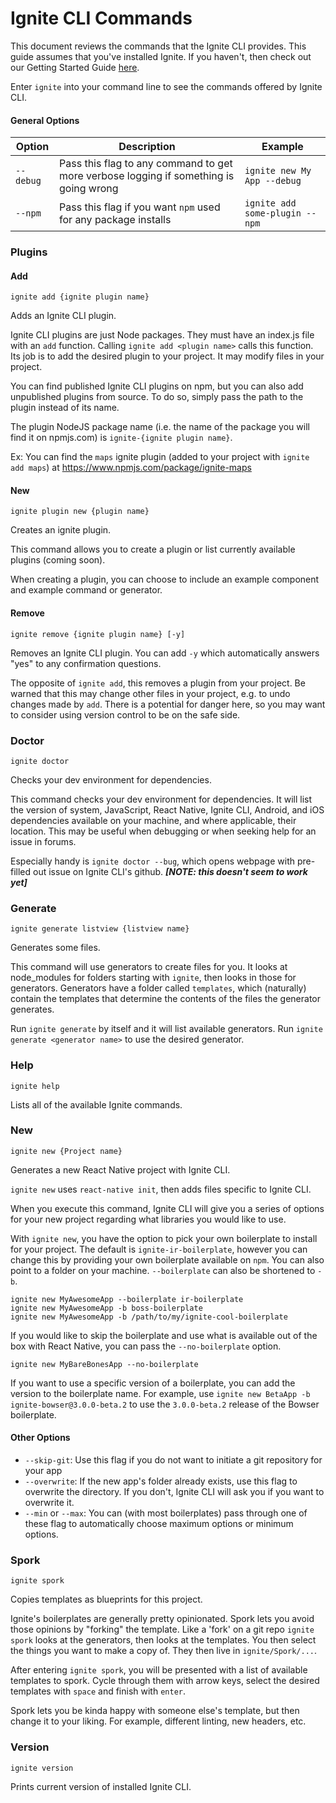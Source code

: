 # Ignite CLI Commands

This document reviews the commands that the Ignite CLI provides. This guide
assumes that you've installed Ignite. If you haven't, then check out our Getting
Started Guide [here](./getting-started.md).

Enter `ignite` into your command line to see the commands offered by Ignite CLI.

#### General Options

| Option    | Description                                                                           | Example                        |
| --------- | ------------------------------------------------------------------------------------- | ------------------------------ |
| `--debug` | Pass this flag to any command to get more verbose logging if something is going wrong | `ignite new My App --debug`    |
| `--npm`   | Pass this flag if you want `npm` used for any package installs                        | `ignite add some-plugin --npm` |

### Plugins

#### Add

```
ignite add {ignite plugin name}
```

Adds an Ignite CLI plugin.

Ignite CLI plugins are just Node packages. They must have an index.js file with an
`add` function. Calling `ignite add <plugin name>` calls this function. Its job is to add the
desired plugin to your project. It may modify files in your project.

You can find published Ignite CLI plugins on npm, but you can also add unpublished
plugins from source. To do so, simply pass the path to the plugin instead of its
name.

The plugin NodeJS package name (i.e. the name of the package you will find it on npmjs.com) is `ignite-{ignite plugin name}`.

Ex: You can find the `maps` ignite plugin (added to your project with `ignite add maps`) at https://www.npmjs.com/package/ignite-maps

#### New

```
ignite plugin new {plugin name}
```

Creates an ignite plugin.

This command allows you to create a plugin or list currently available plugins (coming
soon).

When creating a plugin, you can choose to include an example component and example
command or generator.

#### Remove

```
ignite remove {ignite plugin name} [-y]
```

Removes an Ignite CLI plugin. You can add `-y` which automatically answers
"yes" to any confirmation questions.

The opposite of `ignite add`, this removes a plugin from your project. Be warned
that this may change other files in your project, e.g. to undo changes made by
`add`. There is a potential for danger here, so you may want to consider using
version control to be on the safe side.

### Doctor

```
ignite doctor
```

Checks your dev environment for dependencies.

This command checks your dev environment for dependencies. It will list the version of
system, JavaScript, React Native, Ignite CLI, Android, and iOS dependencies
available on your machine, and where applicable, their location. This may be
useful when debugging or when seeking help for an issue in forums.

Especially handy is `ignite doctor --bug`, which opens webpage with pre-filled
out issue on Ignite CLI's github. **_[NOTE: this doesn't seem to work yet]_**

### Generate

```
ignite generate listview {listview name}
```

Generates some files.

This command will use generators to create files for you. It looks at
node_modules for folders starting with `ignite`, then looks in those for
generators. Generators have a folder called `templates`, which (naturally)
contain the templates that determine the contents of the files the generator
generates.

Run `ignite generate` by itself and it will list available generators. Run
`ignite generate <generator name>` to use the desired generator.

### Help

```
ignite help
```

Lists all of the available Ignite commands.

### New

```
ignite new {Project name}
```

Generates a new React Native project with Ignite CLI.

`ignite new` uses `react-native init`, then adds files specific to Ignite CLI.

When you execute this command, Ignite CLI will give you a series of options for
your new project regarding what libraries you would like to use.

With `ignite new`, you have the option to pick your own boilerplate to install for your project. The default is `ignite-ir-boilerplate`, however you can change this by providing your own boilerplate available on `npm`. You can also point to a folder on your machine. `--boilerplate` can also be shortened to `-b`.

```
ignite new MyAwesomeApp --boilerplate ir-boilerplate
ignite new MyAwesomeApp -b boss-boilerplate
ignite new MyAwesomeApp -b /path/to/my/ignite-cool-boilerplate
```

If you would like to skip the boilerplate and use what is available out of the box with React Native, you can pass the `--no-boilerplate` option.

```
ignite new MyBareBonesApp --no-boilerplate
```

If you want to use a specific version of a boilerplate, you can add the version to the boilerplate name. For example, use `ignite new BetaApp -b ignite-bowser@3.0.0-beta.2` to use the `3.0.0-beta.2` release of the Bowser boilerplate.

#### Other Options

- `--skip-git`: Use this flag if you do not want to initiate a git repository for your app
- `--overwrite`: If the new app's folder already exists, use this flag to overwrite the directory. If you don't, Ignite CLI will ask you if you want to overwrite it.
- `--min` or `--max`: You can (with most boilerplates) pass through one of these flag to automatically choose maximum options or minimum options.

### Spork

```
ignite spork
```

Copies templates as blueprints for this project.

Ignite's boilerplates are generally pretty opinionated. Spork lets you avoid those
opinions by "forking" the template. Like a 'fork' on a git repo `ignite spork`
looks at the generators, then looks at the templates. You then select the things
you want to make a copy of. They then live in `ignite/Spork/...`.

After entering `ignite spork`, you will be presented with a list of available
templates to spork. Cycle through them with arrow keys, select the desired
templates with `space` and finish with `enter`.

Spork lets you be kinda happy with someone else's template, but then change it
to your liking. For example, different linting, new headers, etc.

### Version

```
ignite version
```

Prints current version of installed Ignite CLI.
